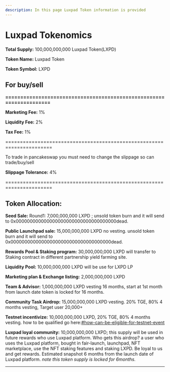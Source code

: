 ```yaml
---
description: In this page Luxpad Token information is provided
---
```


# Luxpad Tokenomics

**Total Supply:** 100,000,000,000 Luxpad Token(LXPD)

**Token Name:** Luxpad Token

**Token Symbol:** LXPD



## **For buy/sell**

**====================================================================**

**Marketing Fee:** 1%

**Liquidity Fee:** 2%&#x20;

**Tax Fee:** 1%

\======================================================================

To trade in pancakeswap you must need to change the slippage so can trade/buy/sell

**Slippage Tolerance:** 4%

\======================================================================

## **Token Allocation:**

**Seed Sale:** Round1: 7,000,000,000 LXPD ; unsold token burn and it will send to 0x000000000000000000000000000000000000dead.

**Public Launchpad sale:** 15,000,000,000 LXPD no vesting. unsold token burn and it will send to 0x000000000000000000000000000000000000dead.

**Rewards Pool & Staking program:** 30,000,000,000 LXPD will transfer to Staking contract in different partnership yield farming site.

**Liquidity Pool:** 10,000,000,000 LXPD will be use for LXPD LP

**Marketing plan & Exchange listing:** 2,000,000,000 LXPD&#x20;

**Team & Advisor:** 1,000,000,000 LXPD vesting 16 months, start at 1st month from launch date token is locked for 16 months.

**Community Task Airdrop:** 15,000,000,000 LXPD vesting. 20% TGE, 80% 4 months vesting, Target user 20,000+

**Testnet incentivize:** 10,000,000,000 LXPD, 20% TGE, 80% 4 months vesting.  how to be qualified go here:[#how-can-be-eligible-for-testnet-event](../testnet-incentivize.md#how-can-be-eligible-for-testnet-event "mention")

**Luxpad loyal community:** 10,000,000,000 LXPD; this supply will be used in future rewards who use Luxpad platform. Who gets this airdrop? a user who uses the Luxpad platform, bought in fair-launch, launchpad, NFT marketplace, use the NFT staking features and staking LXPD. Be loyal to us and get rewards. Estimated snapshot 6 months from the launch date of Luxpad platform. _note this token supply is locked for 6months._



****

